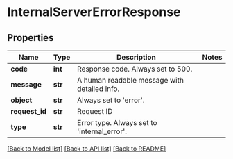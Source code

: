 # InternalServerErrorResponse

## Properties
Name | Type | Description | Notes
------------ | ------------- | ------------- | -------------
**code** | **int** | Response code. Always set to 500. | 
**message** | **str** | A human readable message with detailed info. | 
**object** | **str** | Always set to &#39;error&#39;. | 
**request_id** | **str** | Request ID | 
**type** | **str** | Error type. Always set to &#39;internal_error&#39;. | 

[[Back to Model list]](../README.md#documentation-for-models) [[Back to API list]](../README.md#documentation-for-api-endpoints) [[Back to README]](../README.md)


